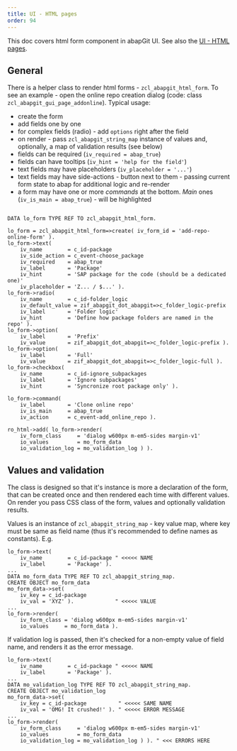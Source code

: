 ```yaml
---
title: UI - HTML pages
order: 94
---
```


This doc covers html form component in abapGit UI. See also the [UI - HTML pages](./developing-ui.html).

## General

There is a helper class to render html forms - `zcl_abapgit_html_form`. To see an example - open the online repo creation dialog (code: class `zcl_abapgit_gui_page_addonline`). Typical usage:
- create the form
- add fields one by one
- for complex fields (radio) - add `options` right after the field
- on render - pass `zcl_abapgit_string_map` instance of values and, optionally, a map of validation results (see below)
- fields can be required (`iv_required = abap_true`)
- fields can have tooltips (`iv_hint = 'help for the field'`)
- text fields may have placeholders (`iv_placeholder = '...'`)
- text fields may have side-actions - button next to them - passing current form state to abap for additional logic and re-render
- a form may have one or more *commands* at the bottom. *Main* ones (`iv_is_main = abap_true`) - will be highlighted

```abap

DATA lo_form TYPE REF TO zcl_abapgit_html_form.

lo_form = zcl_abapgit_html_form=>create( iv_form_id = 'add-repo-online-form' ).
lo_form->text(
    iv_name        = c_id-package
    iv_side_action = c_event-choose_package
    iv_required    = abap_true
    iv_label       = 'Package'
    iv_hint        = 'SAP package for the code (should be a dedicated one)'
    iv_placeholder = 'Z... / $...' ).
lo_form->radio(
    iv_name        = c_id-folder_logic
    iv_default_value = zif_abapgit_dot_abapgit=>c_folder_logic-prefix
    iv_label       = 'Folder logic'
    iv_hint        = 'Define how package folders are named in the repo' ).
lo_form->option(
    iv_label       = 'Prefix'
    iv_value       = zif_abapgit_dot_abapgit=>c_folder_logic-prefix ).
lo_form->option(
    iv_label       = 'Full'
    iv_value       = zif_abapgit_dot_abapgit=>c_folder_logic-full ).
lo_form->checkbox(
    iv_name        = c_id-ignore_subpackages
    iv_label       = 'Ignore subpackages'
    iv_hint        = 'Syncronize root package only' ).

lo_form->command(
    iv_label       = 'Clone online repo'
    iv_is_main     = abap_true
    iv_action      = c_event-add_online_repo ).

ro_html->add( lo_form->render(
    iv_form_class     = 'dialog w600px m-em5-sides margin-v1'
    io_values         = mo_form_data
    io_validation_log = mo_validation_log ) ).

```

## Values and validation

The class is designed so that it's instance is more a declaration of the form, that can be created once and then rendered each time with different values. On render you pass CSS class of the form, values and optionally validation results.

Values is an instance of `zcl_abapgit_string_map` - key value map, where key must be same as field name (thus it's recommended to define names as constants). E.g.

```abap
lo_form->text(
    iv_name        = c_id-package " <<<<< NAME
    iv_label       = 'Package' ).
...
DATA mo_form_data TYPE REF TO zcl_abapgit_string_map.
CREATE OBJECT mo_form_data
mo_form_data->set(
    iv_key = c_id-package
    iv_val = 'XYZ' ).             " <<<<< VALUE
...
lo_form->render(
    iv_form_class = 'dialog w600px m-em5-sides margin-v1'
    io_values     = mo_form_data ).
```

If validation log is passed, then it's checked for a non-empty value of field name, and renders it as the error message.

```abap
lo_form->text(
    iv_name        = c_id-package " <<<<< NAME
    iv_label       = 'Package' ).
...
DATA mo_validation_log TYPE REF TO zcl_abapgit_string_map.
CREATE OBJECT mo_validation_log
mo_form_data->set(
    iv_key = c_id-package          " <<<<< SAME NAME
    iv_val = 'OMG! It crushed!' ). " <<<<< ERROR MESSAGE
...
lo_form->render(
    iv_form_class     = 'dialog w600px m-em5-sides margin-v1'
    io_values         = mo_form_data
    io_validation_log = mo_validation_log ) ). " <<< ERRORS HERE
```
